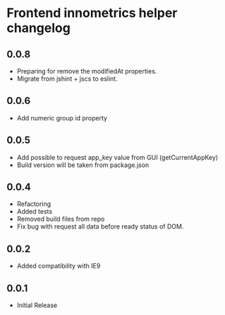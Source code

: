 # Frontend innometrics helper changelog

## 0.0.8
- Preparing for remove the modifiedAt properties.
- Migrate from jshint + jscs to eslint.

## 0.0.6

- Add numeric group id property

## 0.0.5

- Add possible to request app_key value from GUI (getCurrentAppKey)
- Build version will be taken from package.json

## 0.0.4

- Refactoring
- Added tests
- Removed build files from repo
- Fix bug with request all data before ready status of DOM.

## 0.0.2

- Added compatibility with IE9

## 0.0.1

- Initial Release